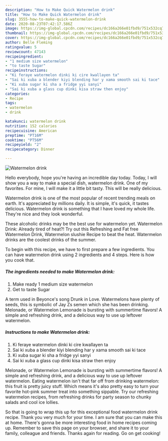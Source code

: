 ```yaml
---
description: "How to Make Quick Watermelon drink"
title: "How to Make Quick Watermelon drink"
slug: 3555-how-to-make-quick-watermelon-drink
date: 2020-08-23T07:42:17.586Z
image: https://img-global.cpcdn.com/recipes/dc166a266e01fbd9/751x532cq70/watermelon-drink-recipe-main-photo.jpg
thumbnail: https://img-global.cpcdn.com/recipes/dc166a266e01fbd9/751x532cq70/watermelon-drink-recipe-main-photo.jpg
cover: https://img-global.cpcdn.com/recipes/dc166a266e01fbd9/751x532cq70/watermelon-drink-recipe-main-photo.jpg
author: Belle Fleming
ratingvalue: 5
reviewcount: 47143
recipeingredient:
- "1 medium size watermelon"
- "to taste Sugar"
recipeinstructions:
- "Ki feraye watermelon dinki ki cire kwallayen ta"
- "Sai ki xuba a blender kiyi blending har y xama smooth sai ki tace"
- "Ki xuba sugar ki sha a fridge yyi sanyi"
- "Sai ki xuba a glass cup dinki kisa straw then enjoy"
categories:
- Recipe
tags:
- watermelon
- drink

katakunci: watermelon drink 
nutrition: 152 calories
recipecuisine: American
preptime: "PT16M"
cooktime: "PT56M"
recipeyield: "2"
recipecategory: Dinner

---
```



![Watermelon drink](https://img-global.cpcdn.com/recipes/dc166a266e01fbd9/751x532cq70/watermelon-drink-recipe-main-photo.jpg)

Hello everybody, hope you're having an incredible day today. Today, I will show you a way to make a special dish, watermelon drink. One of my favorites. For mine, I will make it a little bit tasty. This will be really delicious.

Watermelon drink is one of the most popular of recent trending meals on earth. It's appreciated by millions daily. It is simple, it's quick, it tastes delicious. Watermelon drink is something that I have loved my whole life. They're nice and they look wonderful.

These alcoholic drinks may be the best use for watermelon yet. Watermelon Drink: Already tired of heat?! Try out this Refreshing and Fat free Watermelon Drink, Watermelon slushie Recipe to beat the heat. Watermelon drinks are the coolest drinks of the summer.


To begin with this recipe, we have to first prepare a few ingredients. You can have watermelon drink using 2 ingredients and 4 steps. Here is how you cook that.

<!--inarticleads1-->

##### The ingredients needed to make Watermelon drink:

1. Make ready 1 medium size watermelon
1. Get to taste Sugar


A term used in Beyonce&#39;s song Drunk in Love. Watermelons have plenty of seeds, this is symbolic of Jay Zs semen which she has been drinking. Melonade, or Watermelon Lemonade is bursting with summertime flavors! A simple and refreshing drink, and a delicious way to use up leftover watermelon. 

<!--inarticleads2-->

##### Instructions to make Watermelon drink:

1. Ki feraye watermelon dinki ki cire kwallayen ta
1. Sai ki xuba a blender kiyi blending har y xama smooth sai ki tace
1. Ki xuba sugar ki sha a fridge yyi sanyi
1. Sai ki xuba a glass cup dinki kisa straw then enjoy


Melonade, or Watermelon Lemonade is bursting with summertime flavors! A simple and refreshing drink, and a delicious way to use up leftover watermelon. Eating watermelon isn&#39;t that far off from drinking watermelon: this fruit is pretty juicy stuff. Which means it&#39;s also pretty easy to turn your favorite hot-pink summer treat into something sippable. Try our refreshing watermelon recipes, from refreshing drinks for party season to chunky salads and cool ice lollies. 

So that is going to wrap this up for this exceptional food watermelon drink recipe. Thank you very much for your time. I am sure that you can make this at home. There's gonna be more interesting food in home recipes coming up. Remember to save this page on your browser, and share it to your family, colleague and friends. Thanks again for reading. Go on get cooking!
